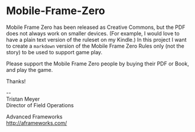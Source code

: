 Mobile-Frame-Zero
=================

Mobile Frame Zero has been released as Creative Commons, but the PDF does not always work on smaller devices. (For example, I would love to have a plain text version of the ruleset on my Kindle.) In this project I want to create a `markdown` version of the Mobile Frame Zero Rules only (not the story) to be used to support game play. 

Please support the Mobile Frame Zero people by buying their PDF or Book, and play the game.

Thanks!

--  
Tristan Meyer  
Director of Field Operations  

Advanced Frameworks  
http://aframeworks.com/  
